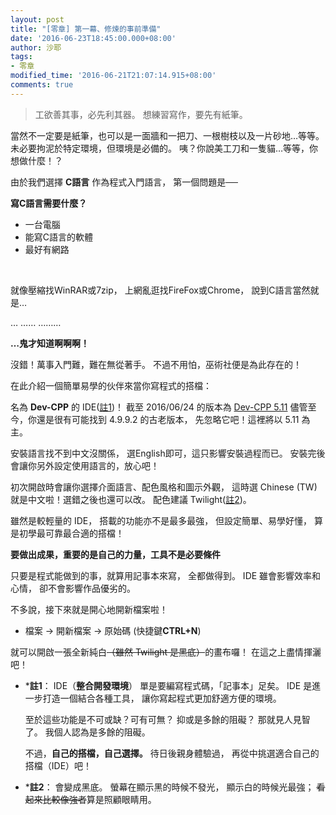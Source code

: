 ```yaml
---
layout: post
title: "[零章] 第一幕、修煉的事前準備"
date: '2016-06-23T18:45:00.000+08:00'
author: 沙耶
tags:
- 零章
modified_time: '2016-06-21T21:07:14.915+08:00'
comments: true
---
```


> 工欲善其事，必先利其器。
> 想練習寫作，要先有紙筆。

當然不一定要是紙筆，也可以是一面牆和一把刀、一根樹枝以及一片砂地…等等。
未必要拘泥於特定環境，但環境是必備的。
咦？你說美工刀和一隻貓…等等，你想做什麼！？
<br />

由於我們選擇 **C語言** 作為程式入門語言，
第一個問題是──

**寫C語言需要什麼？**

- 一台電腦
- 能寫C語言的軟體
- 最好有網路
<br />

就像壓縮找WinRAR或7zip，
上網亂逛找FireFox或Chrome，
說到C語言當然就是…

…
……
………

**…鬼才知道啊啊啊！**
<br />

沒錯！萬事入門難，難在無從著手。
不過不用怕，巫術社便是為此存在的！

在此介紹一個簡單易學的伙伴來當你寫程式的搭檔：

名為 **Dev-CPP** 的 IDE([註1](#c1))！
截至 2016/06/24 的版本為 [Dev-CPP 5.11](https://sourceforge.net/projects/orwelldevcpp/)
儘管至今，你還是很有可能找到 4.9.9.2 的古老版本，
先忽略它吧！這裡將以 5.11 為主。

安裝語言找不到中文沒關係，
選English即可，這只影響安裝過程而已。
安裝完後會讓你另外設定使用語言的，放心吧！

初次開啟時會讓你選擇介面語言、配色風格和圖示外觀，
這時選 Chinese (TW) 就是中文啦！選錯之後也還可以改。
配色建議 Twilight([註2](#c2))。

雖然是較輕量的 IDE，
搭載的功能亦不是最多最強，
但設定簡單、易學好懂，
算是初學最可靠最合適的搭檔！

**要做出成果，重要的是自己的力量，工具不是必要條件**

只要是程式能做到的事，就算用記事本來寫，
全都做得到。
IDE 雖會影響效率和心情，
卻不會影響作品優劣的。
<br />

不多說，接下來就是開心地開新檔案啦！

- 檔案 -> 開新檔案 -> 原始碼 (快捷鍵**CTRL+N**)

就可以開啟一張全新純白~~（雖然 Twilight 是黑底）~~的畫布囉！
在這之上盡情揮灑吧！
<br />

- *<a name="c1"></a>**註1**：
	IDE（**整合開發環境**）
	單是要編寫程式碼，「記事本」足矣。
	IDE 是進一步打造一個結合各種工具，
	讓你寫起程式更加舒適方便的環境。
	
	至於這些功能是不可或缺？可有可無？
	抑或是多餘的阻礙？
	那就見人見智了。
	我個人認為是多餘的阻礙。
	
	不過，**自己的搭檔，自己選擇。**
	待日後親身體驗過，
	再從中挑選適合自己的搭檔（IDE）吧！
	
- *<a name="c2"></a>**註2**：
	會變成黑底。
	螢幕在顯示黑的時候不發光，
	顯示白的時候光最強；
	~~看起來比較像強者~~算是照顧眼睛用。